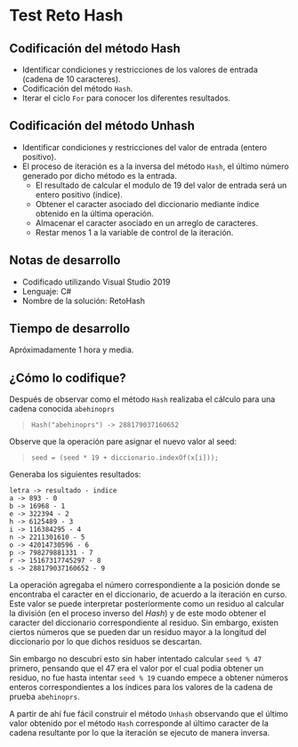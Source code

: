 # Test Reto Hash

## Codificación del método Hash
* Identificar condiciones y restricciones de los valores de entrada (cadena de 10 caracteres).
* Codificación del método `Hash`.
* Iterar el ciclo `For` para conocer los diferentes resultados.

## Codificación del método Unhash
* Identificar condiciones y restricciones del valor de entrada (entero positivo).
* El proceso de iteración es a la inversa del método `Hash`, el último número generado por dicho método es la entrada.
  * El resultado de calcular el modulo de 19 del valor de entrada será un entero positivo (índice).
  * Obtener el caracter asociado del diccionario mediante índice obtenido en la última operación.
  * Almacenar el caracter asociado en un arreglo de caracteres.
  * Restar menos 1 a la variable de control de la iteración.

## Notas de desarrollo
* Codificado utilizando Visual Studio 2019
* Lenguaje: C#
* Nombre de la solución: RetoHash

## Tiempo de desarrollo
Apróximadamente 1 hora y media.

## ¿Cómo lo codifique?
Después de observar como el método `Hash` realizaba el cálculo para una cadena conocida `abehinoprs`

> `Hash("abehinoprs") -> 288179037160652`

Observe que la operación pare asignar el nuevo valor al seed:

> `seed = (seed * 19 + diccionario.indexOf(x[i]));`

Generaba los siguientes resultados:
>
```
letra -> resultado - indice
a -> 893 - 0
b -> 16968 - 1
e -> 322394 - 2
h -> 6125489 - 3
i -> 116384295 - 4
n -> 2211301610 - 5
o -> 42014730596 - 6
p -> 798279881331 - 7
r -> 15167317745297 - 8
s -> 288179037160652 - 9
```

La operación agregaba el número correspondiente a la posición donde se encontraba el caracter en el diccionario, de acuerdo a la iteración en curso.
Este valor se puede interpretar posteriormente como un residuo al calcular la división (en el proceso inverso del _Hash_) y de este modo
obtener el caracter del diccionario correspondiente al residuo. Sin embargo, existen ciertos números que se pueden dar un residuo mayor
a la longitud del diccionario por lo que dichos residuos se descartan.

Sin embargo no descubrí esto sin haber intentado calcular `seed % 47` primero, pensando que el 47 era el valor por el cual podia obtener un
residuo, no fue hasta intentar `seed % 19` cuando empece a obtener números enteros correspondientes a los índices para los valores de la
cadena de prueba `abehinoprs`.

A partir de ahí fue fácil construir el método `Unhash` observando que el último valor obtenido por el método `Hash` 
corresponde al último caracter de la cadena resultante por lo que la iteración se ejecuto de manera inversa.


